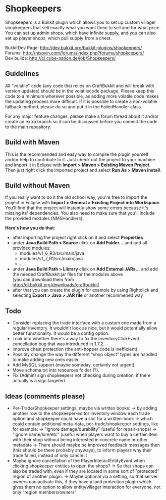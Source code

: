 Shopkeepers
===========

Shopkeepers is a Bukkit plugin which allows you to set up custom villager shopkeepers that sell exactly what you want them to sell and for what price. 
You can set up admin shops, which have infinite supply, and you can also set up player shops, which pull supply from a chest.

BukkitDev Page: http://dev.bukkit.org/bukkit-plugins/shopkeepers/  
Forums: http://nisovin.com/forums/index.php?forums/shopkeepers/  
Dev builds: http://ci.cube-nation.de/job/Shopkeepers/

Guidelines
----------

All "volatile" code (any code that relies on CraftBukkit and will break with version updates) should be in the volatilecode package.
Please keep this code to a minimum wherever possible, as adding more volatile code makes the updating process more difficult.
If it is possible to create a non-volatile fallback method, please do so and put it in the FailedHandler class.

For any major feature changes, please make a forum thread about it and/or create an extra branch so it can be discussed before you commit the code to the main repository.

Build with Maven
----------------

This is the recommended and easy way to compile the plugin yourself and/or help to contribute to it.
Just check out the project to your machine and import it in Eclipse with **Import > Maven > Existing Maven Project**.
Then just right click the imported project and select **Run As > Maven install**.

Build without Maven
-------------------

If you really want to do it the old school way, you're free to import the project in Eclipse with **Import > General > Existing Project into Workspace**. You'll find that the project will instantly show some errors because it's missing its' dependencies. You also need to make sure that you'll include the provided modules (NMSHandlers).

**Here's how you do that:**
* after importing the project right click on it and select **Properties**
* under **Java Build Path > Source** click on **Add Folder...** and add all provided modules:
  * modules/v1_6_R3/src/main/java
  * modules/v1_7_R1/src/main/java
  * ...
* under **Java Build Path > Library** click on **Add External JARs...** and add the needed CraftBukkit.jar files for the modules above<br>
  (you can download them from http://dl.bukkit.org/downloads/craftbukkit)
* after that you can create the plugin for example by using Rightclick and selecting **Export > Java > JAR file** or another recommened way


Todo
----
* Consider replacing the trade interface with a custom one made from a regular inventory. It wouldn't look as nice, but it would potentially allow better functionality. It would be a config option.
* Look into whether there's a way to fix the InventoryClickEvent cancellation bug that was introduced in 1.7.2.
* Improve chest protection (the anti-hopper code is inefficient).
* Possibly change the way the different "shop object" types are handled to make adding new ones easier.
* Add MySQL support (maybe someday, certainly not urgent).
* Move schema.txt into resources folder (?).
* Fix (Admin) sign shopkeepers not checking during creation, if there actually is a sign targeted.

Ideas (comments please)
----
* Per-Trade/Shopkeeper settings, maybe via written books:
  -> by adding another row to the shopkeeper-editor inventory window each trade option and shopkeeper could have a slot for a written-book
  -> which could contain additional meta-data, per-trade/shopkeeper settings, like for example:
  -> "ignore damage/durability" (useful for repair-shops)
  -> "ignore name/lore/etc" (useful when players want to buy a certain item with their shop without being interested in concrete name or other metadata
  -> There should maybe be improved feedback messages then (this should be there probably anyways), to inform players why their trade failed, instead of only cancle it
* Maybe ignore cancellation of the PlayerInteractEntityEvent when clicking shopkeeper entities to open the shops?
  -> So that shops can also be traded with, even if they are located in some sort of "protected" region of another plugin.
  -> Maybe optional via a setting, so that server owners can activate this, if they have a land protection plugin which gives them no option to allow entity/villager interaction for everyone, not only "region members/owners"
